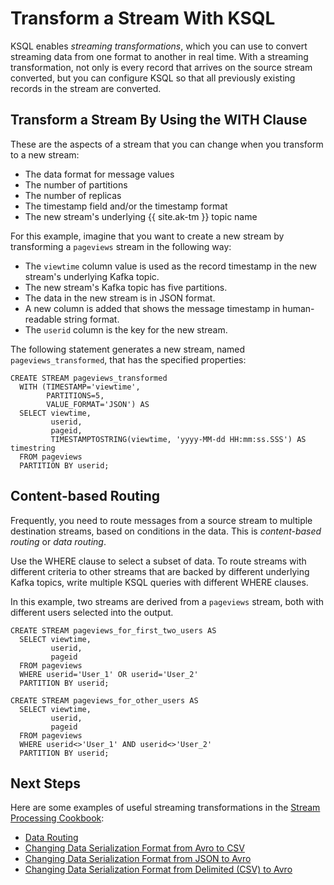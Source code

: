 ---
---
Transform a Stream With KSQL
============================

KSQL enables *streaming transformations*, which you can use to convert
streaming data from one format to another in real time. With a streaming
transformation, not only is every record that arrives on the source
stream converted, but you can configure KSQL so that all previously
existing records in the stream are converted.

Transform a Stream By Using the WITH Clause
-------------------------------------------

These are the aspects of a stream that you can change when you transform
to a new stream:

-   The data format for message values
-   The number of partitions
-   The number of replicas
-   The timestamp field and/or the timestamp format
-   The new stream\'s underlying {{ site.ak-tm }} topic name

For this example, imagine that you want to create a new stream by
transforming a `pageviews` stream in the following way:

-   The `viewtime` column value is used as the record timestamp in the
    new stream's underlying Kafka topic.
-   The new stream's Kafka topic has five partitions.
-   The data in the new stream is in JSON format.
-   A new column is added that shows the message timestamp in
    human-readable string format.
-   The `userid` column is the key for the new stream.

The following statement generates a new stream, named
`pageviews_transformed`, that has the specified properties:

``` {.sourceCode .sql}
CREATE STREAM pageviews_transformed
  WITH (TIMESTAMP='viewtime',
        PARTITIONS=5,
        VALUE_FORMAT='JSON') AS
  SELECT viewtime,
         userid,
         pageid,
         TIMESTAMPTOSTRING(viewtime, 'yyyy-MM-dd HH:mm:ss.SSS') AS timestring
  FROM pageviews
  PARTITION BY userid;
```

Content-based Routing
---------------------

Frequently, you need to route messages from a source stream to multiple
destination streams, based on conditions in the data. This is
*content-based routing* or *data routing*.

Use the WHERE clause to select a subset of data. To route streams with
different criteria to other streams that are backed by different
underlying Kafka topics, write multiple KSQL queries with different
WHERE clauses.

In this example, two streams are derived from a `pageviews` stream, both
with different users selected into the output.

``` {.sourceCode .sql}
CREATE STREAM pageviews_for_first_two_users AS
  SELECT viewtime,
         userid,
         pageid
  FROM pageviews
  WHERE userid='User_1' OR userid='User_2'
  PARTITION BY userid;
```

``` {.sourceCode .sql}
CREATE STREAM pageviews_for_other_users AS
  SELECT viewtime,
         userid,
         pageid
  FROM pageviews
  WHERE userid<>'User_1' AND userid<>'User_2'
  PARTITION BY userid;
```

Next Steps
----------

Here are some examples of useful streaming transformations in the
[Stream Processing
Cookbook](https://www.confluent.io/stream-processing-cookbook):

-   [Data
    Routing](https://www.confluent.io/stream-processing-cookbook/ksql-recipes/data-routing)
-   [Changing Data Serialization Format from Avro to
    CSV](https://www.confluent.io/stream-processing-cookbook/ksql-recipes/changing-data-serialization-format-avro-csv)
-   [Changing Data Serialization Format from JSON to
    Avro](https://www.confluent.io/stream-processing-cookbook/ksql-recipes/changing-data-serialization-format-json-avro)
-   [Changing Data Serialization Format from Delimited (CSV) to
    Avro](https://www.confluent.io/stream-processing-cookbook/ksql-recipes/changing-data-serialization-format-delimited-csv-avro)
